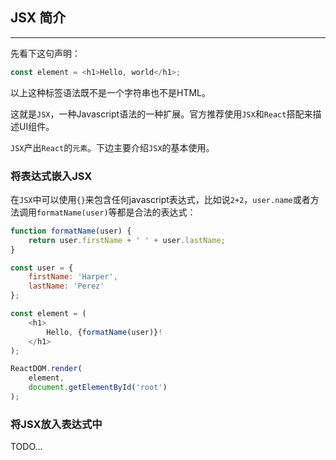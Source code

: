 ## JSX 简介
---
先看下这句声明：
```javascript
const element = <h1>Hello, world</h1>;
```
以上这种标签语法既不是一个字符串也不是HTML。

这就是`JSX`，一种Javascript语法的一种扩展。官方推荐使用`JSX`和`React`搭配来描述UI组件。

`JSX`产出`React`的`元素`。下边主要介绍`JSX`的基本使用。

### 将表达式嵌入JSX

在`JSX`中可以使用`{}`来包含任何javascript表达式，比如说`2+2`，`user.name`或者方法调用`formatName(user)`等都是合法的表达式：

```javascript
function formatName(user) {
    return user.firstName + ' ' + user.lastName;
}

const user = {
    firstName: 'Harper',
    lastName: 'Perez'
};

const element = (
    <h1>
        Hello, {formatName(user)}!
    </h1>
);

ReactDOM.render(
    element,
    document.getElementById('root')
);
```

### 将JSX放入表达式中

TODO...

